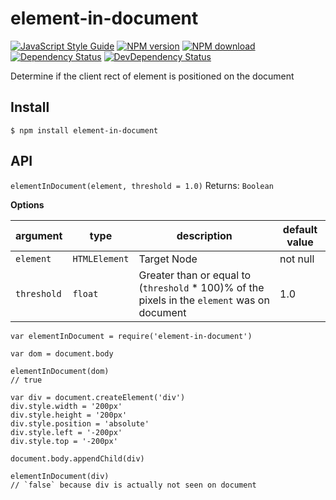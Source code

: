 # element-in-document

[![JavaScript Style Guide][js-standard-image]][js-standard-url]
[![NPM version][npm-image]][npm-url]
[![NPM download][npm-download]][npm-url]
[![Dependency Status][depstat-image]][depstat-url]
[![DevDependency Status][depstat-dev-image]][depstat-dev-url]

Determine if the client rect of element is positioned on the document

## Install
```
$ npm install element-in-document
```

## API
`elementInDocument(element, threshold = 1.0)`
Returns: `Boolean`

**Options**

|argument|type    |description|default value|
|--------|--------|-----------|-------------|
|`element`|`HTMLElement`| Target Node | not null |
|`threshold`|`float`|  Greater than or equal to (`threshold` * 100)% of the pixels in the `element` was on document | 1.0|


```
var elementInDocument = require('element-in-document')

var dom = document.body

elementInDocument(dom)
// true

var div = document.createElement('div')
div.style.width = '200px'
div.style.height = '200px'
div.style.position = 'absolute'
div.style.left = '-200px'
div.style.top = '-200px'

document.body.appendChild(div)

elementInDocument(div)
// `false` because div is actually not seen on document
```


[js-standard-url]: http://standardjs.com/
[js-standard-image]: https://img.shields.io/badge/code%20style-standard-brightgreen.svg

[npm-url]: https://npmjs.org/package/element-in-document
[npm-image]: https://img.shields.io/npm/v/element-in-document.svg?style=flat-square
[npm-download]: https://img.shields.io/npm/dm/element-in-document.svg?style=flat-square

[depstat-url]: https://david-dm.org/kyungw00k/element-in-document
[depstat-image]: https://david-dm.org/kyungw00k/element-in-document.svg?style=flat-square

[depstat-dev-url]: https://david-dm.org/kyungw00k/element-in-document#info=devDependencies
[depstat-dev-image]: https://david-dm.org/kyungw00k/element-in-document/dev-status.svg?style=flat-square
